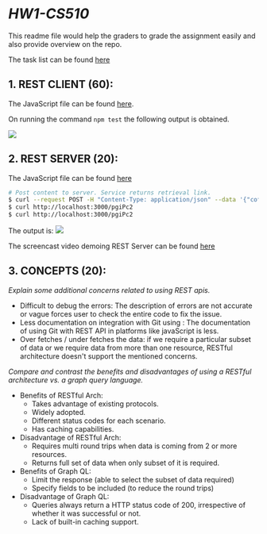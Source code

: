 # ***HW1-CS510***

This readme file would help the graders to grade the assignment easily and also provide overview on the repo.

The task list can be found [here](https://github.ncsu.edu/skundal/HW1-CS510/issues/11)

## **1. REST CLIENT (60):**

The JavaScript file can be found [here](https://github.ncsu.edu/skundal/HW1-CS510/blob/master/index.js).

On running the command `npm test` the following output is obtained.

![](https://github.ncsu.edu/skundal/HW1-CS510/blob/master/CS510_HW1_1.png)

## **2. REST SERVER (20):**

The JavaScript file can be found [here](https://github.ncsu.edu/skundal/HW1-CS510/blob/master/server/index.js)

```bash
# Post content to server. Service returns retrieval link.
$ curl --request POST -H "Content-Type: application/json" --data '{"coffee":1,"milk":1,"sugar":1,"chocolate":1}' http://localhost:3000/share
$ curl http://localhost:3000/pgiPc2
$ curl http://localhost:3000/pgiPc2
```

The output is:
![](https://github.ncsu.edu/skundal/HW1-CS510/blob/master/server/CS510_HW1_2.png)

The screencast video demoing REST Server can be found [here](https://drive.google.com/open?id=16T__K9SJqpgsT89Kcv2sVLMzP3tFsb8F)

## **3. CONCEPTS (20):**

*Explain some additional concerns related to using REST apis.*
- Difficult to debug the errors: The description of errors are not accurate or vague forces user to check the entire code to fix the issue.
- Less documentation on integration with Git using : The documentation of using Git with REST API in platforms like javaScript is less.
- Over fetches / under fetches the data: if we require a particular subset of data or we require data from more than one resource, RESTful architecture doesn't support the mentioned concerns.

*Compare and contrast the benefits and disadvantages of using a RESTful architecture vs. a graph query language.*
- Benefits of RESTful Arch:
  * Takes advantage of existing protocols.
  * Widely adopted.
  * Different status codes for each scenario.
  * Has caching capabilities.
- Disadvantage of RESTful Arch:
  * Requires multi round trips when data is coming from 2 or more resources.
  * Returns full set of data when only subset of it is required.
- Benefits of Graph QL:
  * Limit the response (able to select the subset of data required)
  * Specify fields to be included (to reduce the round trips)
- Disadvantage of Graph QL:
  * Queries always return a HTTP status code of 200, irrespective of whether it was successful or not.
  * Lack of built-in caching support.

